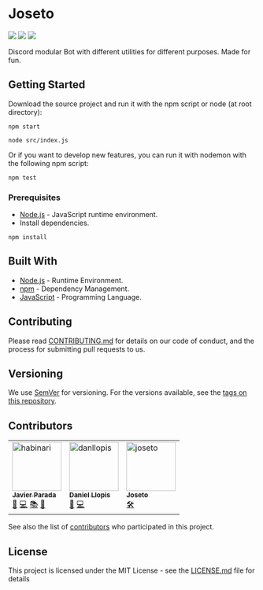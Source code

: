 # Joseto

[![](https://img.shields.io/github/license/habinari/kanami.svg?style=flat-square)](https://github.com/habinari/Joseto/blob/master/LICENSE)
![](https://img.shields.io/badge/version-1.0-green.svg?style=flat-square)
![](https://img.shields.io/badge/PRs-welcome-green.svg?style=flat-square)

Discord modular Bot with different utilities for different purposes. Made for fun. 

## Getting Started

Download the source project and run it with the npm script or node (at root directory):
```Shell
npm start
```
```Shell
node src/index.js
```
Or if you want to develop new features, you can run it with nodemon with the following npm script:
```Shell
npm test
```

### Prerequisites

* [Node.js](https://nodejs.org/) - JavaScript runtime environment.
* Install dependencies.

```Shell
npm install
```

## Built With

* [Node.js](https://nodejs.org/) - Runtime Environment.
* [npm](https://www.npmjs.com/) - Dependency Management.
* [JavaScript](https://www.javascript.com/) - Programming Language.

## Contributing

Please read [CONTRIBUTING.md](CONTRIBUTING.md) for details on our code of conduct, and the process for submitting pull requests to us.

## Versioning

We use [SemVer](http://semver.org/) for versioning. For the versions available, see the [tags on this repository](https://github.com/habinari/Joseto/tags). 

## Contributors

<table cellspacing="0" cellpadding="1">
    <tr>
        <td>
            <a href="https://github.com/habinari"><img src="https://avatars3.githubusercontent.com/u/19194763?s=460&v=4"
                    width="100px;" height="100px;" alt="habinari" /><br /><sub><b>Javier Parada</b></sub></a>
                <br/>
                <a href="#" title="Ideas">🤔</a>
                <a href="#" title="Code">💻</a>
                <a href="#" title="Documentation">📚</a>
                <a href="#" title="Structure">📐</a>
        </td>
        <td>
            <a href="https://github.com/danllopis"><img src="https://avatars2.githubusercontent.com/u/18395870?s=460&v=4"
                    width="100px;" height="100px;" alt="danllopis" /><br /><sub><b>Daniel Llopis</b></sub></a>
                <br/>
                <a href="#" title="Ideas">🤔</a>
                <a href="#" title="Code">💻</a>
        </td>
        <td>
            <a href="http://www.javierparada.dev/Joseto/"><img src="https://art.pixilart.com/17a87820b9133a3.png"
                    width="100px;" height="100px;" alt="joseto" /><br /><sub><b>Joseto</b></sub></a>
                <br/>
            <a href="#" title="Testing">🛠</a>
        </td>
    </tr>
</table>

See also the list of [contributors](https://github.com/habinari/Joseto/contributors) who participated in this project.

## License

This project is licensed under the MIT License - see the [LICENSE.md](LICENSE.md) file for details

